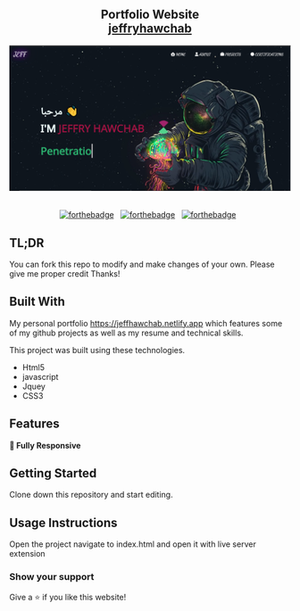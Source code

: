 
<h2 align="center">
  Portfolio Website <br/>
  <a href="https:"https://jeffhawchab.netlify.app/" target="_blank">jeffryhawchab</a>
</h2>
<div align="center">
  <img alt="Demo" src="img/screen.png" />
</div>

<br/>

<center>

[![forthebadge](https://forthebadge.com/images/badges/built-with-love.svg)](https://forthebadge.com) &nbsp;
[![forthebadge](https://forthebadge.com/images/badges/made-with-javascript.svg)](https://forthebadge.com) &nbsp;
[![forthebadge](https://forthebadge.com/images/badges/open-source.svg)](https://forthebadge.com) &nbsp;

</center>


## TL;DR

You can fork this repo to modify and make changes of your own. Please give me proper credit  Thanks!

## Built With

My personal portfolio <a href="https://jeffhawchab.netlify.app" target="_blank">https://jeffhawchab.netlify.app</a> which features some of my github projects as well as my resume and technical skills.<br/>

This project was built using these technologies.

- Html5
- javascript
- Jquey
- CSS3

## Features

**📱 Fully Responsive**

## Getting Started

Clone down this repository and start editing.


## Usage Instructions

Open the project navigate to index.html and open it with live server extension <br>

### Show your support

Give a ⭐ if you like this website!
